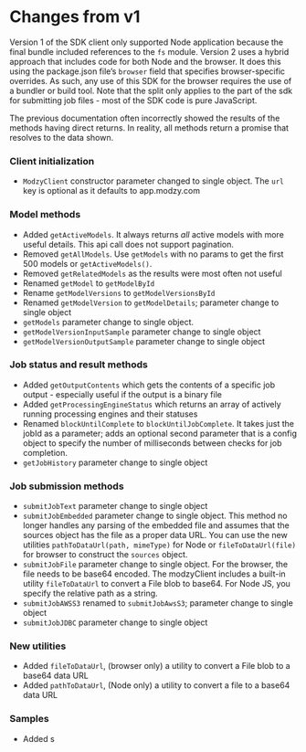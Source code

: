 # Changes from v1

Version 1 of the SDK client only supported Node application because the final bundle included references to the `fs` module. Version 2 uses a hybrid approach that includes code for both Node and the browser. It does this using the package.json file’s `browser` field that specifies browser-specific overrides. As such, any use of this SDK for the browser requires the use of a bundler or build tool. Note that the split only applies to the part of the sdk for submitting job files - most of the SDK code is pure JavaScript.

The previous documentation often incorrectly showed the results of the methods having direct returns. In reality, all methods return a promise that resolves to the data shown.

### Client initialization

- `ModzyClient` constructor parameter changed to single object. The `url` key is optional as it defaults to app.modzy.com

### Model methods

- Added `getActiveModels`. It always returns _all_ active models with more useful details. This api call does not support pagination.
- Removed `getAllModels`. Use `getModels` with no params to get the first 500 models or `getActiveModels()`.
- Removed `getRelatedModels` as the results were most often not useful
- Renamed `getModel` to `getModelById`
- Rename `getModelVersions` to `getModelVersionsById`
- Renamed `getModelVersion` to `getModelDetails`; parameter change to single object
- `getModels` parameter change to single object.
- `getModelVersionInputSample` parameter change to single object
- `getModelVersionOutputSample` parameter change to single object

### Job status and result methods

- Added `getOutputContents` which gets the contents of a specific job output - especially useful if the output is a binary file
- Added `getProcessingEngineStatus` which returns an array of actively running processing engines and their statuses
- Renamed `blockUntilComplete` to `blockUntilJobComplete`. It takes just the jobId as a parameter; adds an optional second parameter that is a config object to specify the number of milliseconds between checks for job completion.
- `getJobHistory` parameter change to single object

### Job submission methods

- `submitJobText` parameter change to single object
- `submitJobEmbedded` parameter change to single object. This method no longer handles any parsing of the embedded file and assumes that the sources object has the file as a proper data URL. You can use the new utilities `pathToDataUrl(path, mimeType)` for Node or `fileToDataUrl(file)` for browser to construct the `sources` object.
- `submitJobFile` parameter change to single object. For the browser, the file needs to be base64 encoded. The modzyClient includes a built-in utility `fileToDataUrl` to convert a File blob to base64. For Node JS, you specify the relative path as a string.
- `submitJobAWSS3` renamed to `submitJobAwsS3`; parameter change to single object
- `submitJobJDBC` parameter change to single object

### New utilities

- Added `fileToDataUrl`, (browser only) a utility to convert a File blob to a base64 data URL
- Added `pathToDataUrl`, (Node only) a utility to convert a file to a base64 data URL

### Samples

- Added s